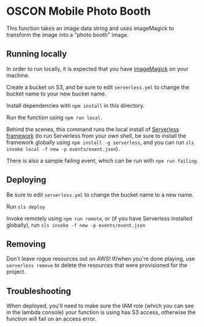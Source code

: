 # OSCON Mobile Photo Booth

This function takes an image data string and uses imageMagick to transform
the image into a "photo booth" image.

## Running locally

In order to run locally, it is expected that you have
[imageMagick](https://www.imagemagick.org/script/index.php) on your machine.

Create a bucket on S3, and be sure to edit `serverless.yml` to change the bucket
name to your new bucket name.

Install dependencies with `npm install` in this directory.

Run the function using `npm run local`.

Behind the scenes, this command runs the local install of
[Serverless framework](https://serverless.com/) (to run Serverless from your
own shell, be sure to install the framework globally using `npm install -g
serverless`, and you can run `sls invoke local -f new -p events/event.json`).

There is also a sample failing event, which can be run with `npm run failing`.

## Deploying

Be sure to edit `serverless.yml` to change the bucket name to a new name.

Run `sls deploy`

Invoke remotely using `npm run remote`, or (if you have Serverless installed
globally), run `sls invoke -f new -p events/event.json`

## Removing

Don't leave rogue resources out on AWS! If/when you're done playing, use `serverless remove`
to delete the resources that were provisioned for the project.

## Troubleshooting

When deployed, you'll need to make sure the IAM role (which you can see in the lambda console)
your function is using has S3 access, otherwise the function will fail on an access error.

